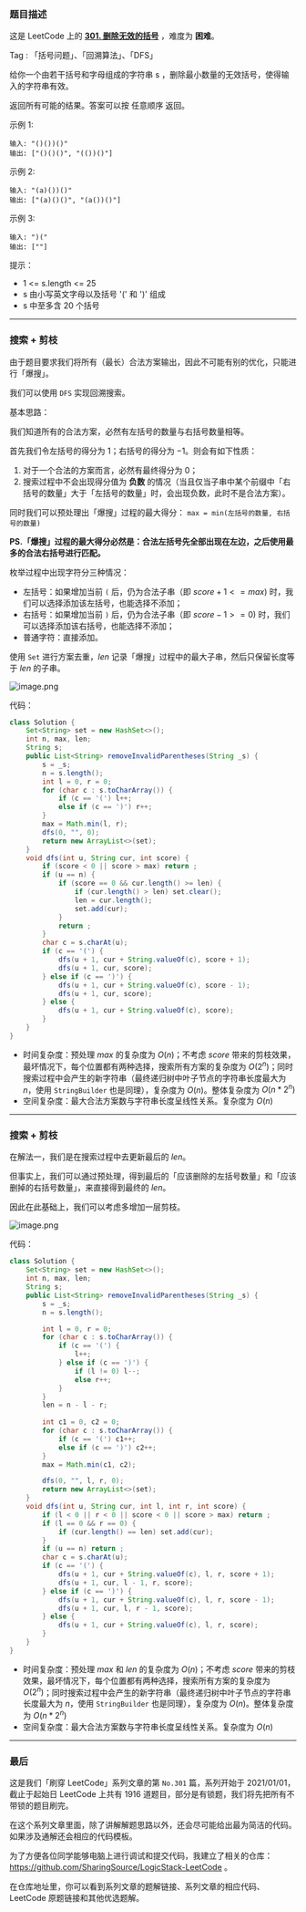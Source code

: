 ### 题目描述

这是 LeetCode 上的 **[301. 删除无效的括号](https://leetcode-cn.com/problems/remove-invalid-parentheses/solution/yi-fen-zhong-nei-kan-dong-jiang-gua-hao-aya6k/)** ，难度为 **困难**。

Tag : 「括号问题」、「回溯算法」、「DFS」



给你一个由若干括号和字母组成的字符串 s ，删除最小数量的无效括号，使得输入的字符串有效。

返回所有可能的结果。答案可以按 任意顺序 返回。


示例 1:
```
输入: "()())()"
输出: ["()()()", "(())()"]
```
示例 2:
```
输入: "(a)())()"
输出: ["(a)()()", "(a())()"]
```
示例 3:
```
输入: ")("
输出: [""]
```

提示：
* 1 <= s.length <= 25
* s 由小写英文字母以及括号 '(' 和 ')' 组成
* s 中至多含 20 个括号

---

### 搜索 + 剪枝

由于题目要求我们将所有（最长）合法方案输出，因此不可能有别的优化，只能进行「爆搜」。

我们可以使用 `DFS` 实现回溯搜索。

基本思路：

我们知道所有的合法方案，必然有左括号的数量与右括号数量相等。

首先我们令左括号的得分为 $1$；右括号的得分为 $-1$。则会有如下性质：

1. 对于一个合法的方案而言，必然有最终得分为 $0$；
2. 搜索过程中不会出现得分值为 **负数** 的情况（当且仅当子串中某个前缀中「右括号的数量」大于「左括号的数量」时，会出现负数，此时不是合法方案）。

同时我们可以预处理出「爆搜」过程的最大得分： `max = min(左括号的数量, 右括号的数量)`

**PS.「爆搜」过程的最大得分必然是：合法左括号先全部出现在左边，之后使用最多的合法右括号进行匹配。**

枚举过程中出现字符分三种情况：

* 左括号：如果增加当前 `(` 后，仍为合法子串（即 $score + 1 <= max$) 时，我们可以选择添加该左括号，也能选择不添加；
* 右括号：如果增加当前 `)` 后，仍为合法子串（即 $score - 1 >= 0$) 时，我们可以选择添加该右括号，也能选择不添加；
* 普通字符：直接添加。

使用 `Set` 进行方案去重，$len$ 记录「爆搜」过程中的最大子串，然后只保留长度等于 $len$ 的子串。

![image.png](https://pic.leetcode-cn.com/1635291631-fxTxUq-image.png)

代码：
```java
class Solution {
    Set<String> set = new HashSet<>();
    int n, max, len;
    String s;
    public List<String> removeInvalidParentheses(String _s) {
        s = _s;
        n = s.length();
        int l = 0, r = 0;
        for (char c : s.toCharArray()) {
            if (c == '(') l++;
            else if (c == ')') r++;
        }
        max = Math.min(l, r);
        dfs(0, "", 0);
        return new ArrayList<>(set);
    }
    void dfs(int u, String cur, int score) {
        if (score < 0 || score > max) return ;
        if (u == n) {
            if (score == 0 && cur.length() >= len) {
                if (cur.length() > len) set.clear();
                len = cur.length();
                set.add(cur);
            }
            return ;
        }
        char c = s.charAt(u);
        if (c == '(') {
            dfs(u + 1, cur + String.valueOf(c), score + 1);
            dfs(u + 1, cur, score);
        } else if (c == ')') {
            dfs(u + 1, cur + String.valueOf(c), score - 1);
            dfs(u + 1, cur, score);
        } else {
            dfs(u + 1, cur + String.valueOf(c), score);
        }
    }
}
```
* 时间复杂度：预处理 $max$ 的复杂度为 $O(n)$；不考虑 $score$ 带来的剪枝效果，最坏情况下，每个位置都有两种选择，搜索所有方案的复杂度为 $O(2^n)$；同时搜索过程中会产生的新字符串（最终递归树中叶子节点的字符串长度最大为 $n$，使用 `StringBuilder` 也是同理），复杂度为 $O(n)$。整体复杂度为 $O(n * 2^n)$
* 空间复杂度：最大合法方案数与字符串长度呈线性关系。复杂度为 $O(n)$

---

### 搜索 + 剪枝

在解法一，我们是在搜索过程中去更新最后的 $len$。

但事实上，我们可以通过预处理，得到最后的「应该删除的左括号数量」和「应该删掉的右括号数量」，来直接得到最终的 $len$。

因此在此基础上，我们可以考虑多增加一层剪枝。

![image.png](https://pic.leetcode-cn.com/1635291751-rqYLLd-image.png)

代码：
```java
class Solution {
    Set<String> set = new HashSet<>();
    int n, max, len;
    String s;
    public List<String> removeInvalidParentheses(String _s) {
        s = _s;
        n = s.length();

        int l = 0, r = 0;
        for (char c : s.toCharArray()) {
            if (c == '(') {
                l++;
            } else if (c == ')') {
                if (l != 0) l--;
                else r++;
            }
        }
        len = n - l - r;
        
        int c1 = 0, c2 = 0;
        for (char c : s.toCharArray()) {
            if (c == '(') c1++;
            else if (c == ')') c2++;
        }
        max = Math.min(c1, c2);

        dfs(0, "", l, r, 0);
        return new ArrayList<>(set);
    }
    void dfs(int u, String cur, int l, int r, int score) {
        if (l < 0 || r < 0 || score < 0 || score > max) return ;
        if (l == 0 && r == 0) {
            if (cur.length() == len) set.add(cur);
        }
        if (u == n) return ;
        char c = s.charAt(u);
        if (c == '(') {
            dfs(u + 1, cur + String.valueOf(c), l, r, score + 1);
            dfs(u + 1, cur, l - 1, r, score);
        } else if (c == ')') {
            dfs(u + 1, cur + String.valueOf(c), l, r, score - 1);
            dfs(u + 1, cur, l, r - 1, score);
        } else {
            dfs(u + 1, cur + String.valueOf(c), l, r, score);
        }
    }
}
```
* 时间复杂度：预处理 $max$ 和 $len$ 的复杂度为 $O(n)$；不考虑 $score$ 带来的剪枝效果，最坏情况下，每个位置都有两种选择，搜索所有方案的复杂度为 $O(2^n)$；同时搜索过程中会产生的新字符串（最终递归树中叶子节点的字符串长度最大为 $n$，使用 `StringBuilder` 也是同理），复杂度为 $O(n)$。整体复杂度为 $O(n * 2^n)$
* 空间复杂度：最大合法方案数与字符串长度呈线性关系。复杂度为 $O(n)$

---

### 最后

这是我们「刷穿 LeetCode」系列文章的第 `No.301` 篇，系列开始于 2021/01/01，截止于起始日 LeetCode 上共有 1916 道题目，部分是有锁题，我们将先把所有不带锁的题目刷完。

在这个系列文章里面，除了讲解解题思路以外，还会尽可能给出最为简洁的代码。如果涉及通解还会相应的代码模板。

为了方便各位同学能够电脑上进行调试和提交代码，我建立了相关的仓库：https://github.com/SharingSource/LogicStack-LeetCode 。

在仓库地址里，你可以看到系列文章的题解链接、系列文章的相应代码、LeetCode 原题链接和其他优选题解。

